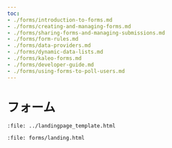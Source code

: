 ```yaml
---
toc:
- ./forms/introduction-to-forms.md
- ./forms/creating-and-managing-forms.md
- ./forms/sharing-forms-and-managing-submissions.md
- ./forms/form-rules.md
- ./forms/data-providers.md
- ./forms/dynamic-data-lists.md
- ./forms/kaleo-forms.md
- ./forms/developer-guide.md
- ./forms/using-forms-to-poll-users.md
---
```

# フォーム

```{raw} html
:file: ../landingpage_template.html
```

```{raw} html
:file: forms/landing.html
```
